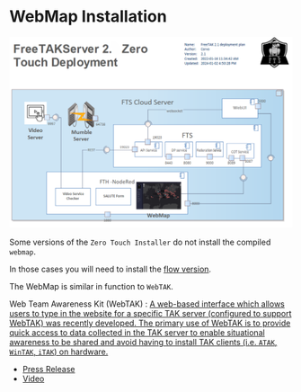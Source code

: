 
# WebMap Installation

![image](../Installation/images/zero-touch-deply-default.png)

Some versions of the `Zero Touch Installer` do not install the compiled `webmap`.

In those cases you will need to install the [flow version](../administration/brokered/WebMap/Installation.md).

The WebMap is similar in function to `WebTAK`.


Web Team Awareness Kit (WebTAK)
: [A web-based interface which allows users to type in the website for a specific TAK server
(configured to support WebTAK) was recently developed.
The primary use of WebTAK is to provide quick access to data collected
in the TAK server to enable situational awareness to be shared and avoid having to install TAK clients
(i.e. `ATAK`, `WinTAK`, `iTAK`) on hardware.](https://www.dhs.gov/sites/default/files/publications/tactical_awareness_kit_508.pdf)

* [Press Release](https://www.draper.com/news-releases/us-inaugurations-military-units-used-draper-developed-webtak-communications)
* [Video](https://vimeo.com/433760943)



